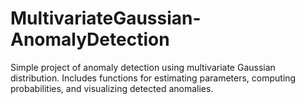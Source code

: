 # MultivariateGaussian-AnomalyDetection
 Simple project of anomaly detection using multivariate Gaussian distribution. Includes functions for estimating parameters, computing probabilities, and visualizing detected anomalies.
